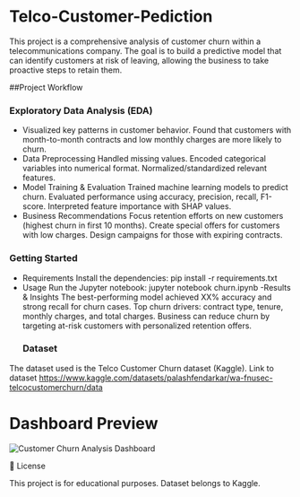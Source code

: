 # Telco-Customer-Pediction

This project is a comprehensive analysis of customer churn within a telecommunications company. The goal is to build a predictive model that can identify customers at risk of leaving, allowing the business to take proactive steps to retain them.

##Project Workflow

### Exploratory Data Analysis (EDA)
- Visualized key patterns in customer behavior.
Found that customers with month-to-month contracts and low monthly charges are more likely to churn.
- Data Preprocessing
Handled missing values.
Encoded categorical variables into numerical format.
Normalized/standardized relevant features.
- Model Training & Evaluation
Trained machine learning models to predict churn.
Evaluated performance using accuracy, precision, recall, F1-score.
Interpreted feature importance with SHAP values.
- Business Recommendations
Focus retention efforts on new customers (highest churn in first 10 months).
Create special offers for customers with low charges.
Design campaigns for those with expiring contracts.

### Getting Started
- Requirements
Install the dependencies:
pip install -r requirements.txt
- Usage
Run the Jupyter notebook:
jupyter notebook churn.ipynb
-Results & Insights
The best-performing model achieved XX% accuracy and strong recall for churn cases.
Top churn drivers: contract type, tenure, monthly charges, and total charges.
Business can reduce churn by targeting at-risk customers with personalized retention offers.
  ### Dataset
The dataset used is the Telco Customer Churn dataset (Kaggle).
Link to dataset
https://www.kaggle.com/datasets/palashfendarkar/wa-fnusec-telcocustomerchurn/data

# Dashboard Preview
![Customer Churn Analysis Dashboard](https://github.com/user-attachments/assets/f9675061-d8d8-4368-9b7c-4e543e930256)


📜 License

This project is for educational purposes. Dataset belongs to Kaggle.
